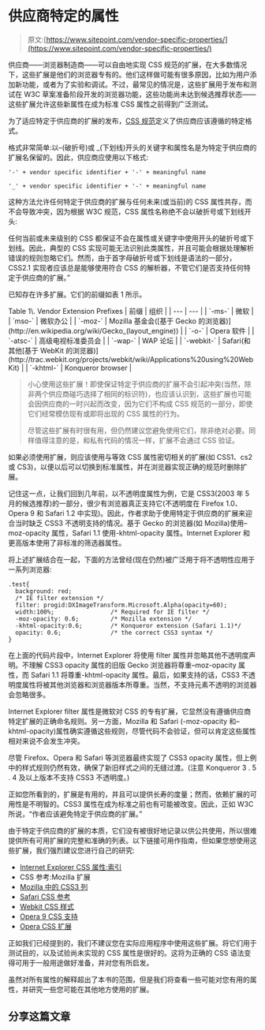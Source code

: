 # 供应商特定的属性

> 原文:[https://www.sitepoint.com/vendor-specific-properties/](https://www.sitepoint.com/vendor-specific-properties/)

供应商——浏览器制造商——可以自由地实现 CSS 规范的扩展，在大多数情况下，这些扩展是他们的浏览器专有的。他们这样做可能有很多原因，比如为用户添加新功能，或者为了实验和调试。不过，最常见的情况是，这些扩展用于发布和测试在 W3C 草案准备阶段开发的浏览器功能，这些功能尚未达到候选推荐状态——这些扩展允许这些新属性在成为标准 CSS 属性之前得到广泛测试。

为了适应特定于供应商的扩展的发布，[CSS 规范](https://www.w3.org/TR/CSS21/syndata.html#vendor-keywords)定义了供应商应该遵循的特定格式。

格式非常简单:以–(破折号)或 _(下划线)开头的关键字和属性名是为特定于供应商的扩展名保留的。因此，供应商应使用以下格式:

```
'-' + vendor specific identifier + '-' + meaningful name

'_' + vendor specific identifier + '-' + meaningful name
```

这种方法允许任何特定于供应商的扩展与任何未来(或当前)的 CSS 属性共存，而不会导致冲突，因为根据 W3C 规范，CSS 属性名称绝不会以破折号或下划线开头:

任何当前或未来级别的 CSS 都保证不会在属性或关键字中使用开头的破折号或下划线。因此，典型的 CSS 实现可能无法识别此类属性，并且可能会根据处理解析错误的规则忽略它们。然而，由于首字母破折号或下划线是语法的一部分，CSS2.1 实现者应该总是能够使用符合 CSS 的解析器，不管它们是否支持任何特定于供应商的扩展。”

已知存在许多扩展。它们的前缀如表 1 所示。

<caption>Table 1\. Vendor Extension Prefixes</caption>
| 前缀 | 组织 |
| --- | --- |
| `-ms-` | 微软 |
| `mso-` | 微软办公 |
| `-moz-` | Mozilla 基金会([基于 Gecko 的浏览器)](http://en.wikipedia.org/wiki/Gecko_(layout_engine)) |
| `-o-` | Opera 软件 |
| `-atsc-` | 高级电视标准委员会 |
| `-wap-` | WAP 论坛 |
| `-webkit-` | Safari(和其他[基于 WebKit 的浏览器)](http://trac.webkit.org/projects/webkit/wiki/Applications%20using%20WebKit) |
| `-khtml-` | Konqueror browser |

> 小心使用这些扩展！即使保证特定于供应商的扩展不会引起冲突(当然，除非两个供应商碰巧选择了相同的标识符)，也应该认识到，这些扩展也可能会因供应商的一时兴起而改变，因为它们不构成 CSS 规范的一部分，即使它们经常模仿现有或即将出现的 CSS 属性的行为。
> 
> 尽管这些扩展有时很有用，但仍然建议您避免使用它们，除非绝对必要。同样值得注意的是，和私有代码的情况一样，扩展不会通过 CSS 验证。

如果必须使用扩展，则应该使用与等效 CSS 属性密切相关的扩展(如 CSS1、cs2 或 CS3)，以便以后可以切换到标准属性，并在浏览器实现正确的规范时删除扩展。

记住这一点，让我们回到几年前，以不透明度属性为例，它是 CSS3(2003 年 5 月的候选推荐)的一部分，很少有浏览器真正支持它(不透明度在 Firefox 1.0、Opera 9 和 Safari 1.2 中实现)。因此，作者求助于使用特定于供应商的扩展来迎合当时缺乏 CSS3 不透明支持的情况。基于 Gecko 的浏览器(如 Mozilla)使用–moz-opacity 属性，Safari 1.1 使用-khtml-opacity 属性。Internet Explorer 和更高版本使用了非标准的筛选器属性。

将上述扩展结合在一起，下面的方法曾经(现在仍然)被广泛用于将不透明性应用于一系列浏览器:

```
.test{
  background: red;
  /* IE filter extension */
  filter: progid:DXImageTransform.Microsoft.Alpha(opacity=60);
  width:100%;                /* Required for IE filter */
  -moz-opacity: 0.6;         /* Mozilla extension */
  -khtml-opacity:0.6;        /* Konqueror extension (Safari 1.1)*/
  opacity: 0.6;              /* the correct CSS3 syntax */
}
```

在上面的代码片段中，Internet Explorer 将使用 filter 属性并忽略其他不透明度声明。不理解 CSS3 opacity 属性的旧版 Gecko 浏览器将尊重–moz-opacity 属性，而 Safari 1.1 将尊重-khtml-opacity 属性。最后，如果支持的话，CSS3 不透明度属性将被其他浏览器和浏览器版本所尊重。当然，不支持元素不透明的浏览器会忽略很多。

Internet Explorer filter 属性是微软对 CSS 的专有扩展，它显然没有遵循供应商特定扩展的正确命名规则。另一方面，Mozilla 和 Safari (-moz-opacity 和–khtml-opacity)属性确实遵循这些规则，尽管代码不会验证，但可以肯定这些属性相对来说不会发生冲突。

尽管 Firefox、Opera 和 Safari 等浏览器最终实现了 CSS3 opacity 属性，但上例中的样式规则仍然有效，确保了新旧样式之间的无缝过渡。(注意 Konqueror 3 . 5 . 4 及以上版本不支持 CSS3 不透明度。)

正如您所看到的，扩展是有用的，并且可以提供长寿的度量；然而，依赖扩展的可用性是不明智的。CSS3 属性在成为标准之前也有可能被改变。因此，正如 W3C 所说，“作者应该避免特定于供应商的扩展。”

由于特定于供应商的扩展的本质，它们没有被很好地记录以供公共使用，所以很难提供所有可用扩展的完整和准确的列表。以下链接可用作指南，但如果您想使用这些扩展，我们强烈建议您进行自己的研究:

*   [Internet Explorer CSS 属性:索引](http://msdn.microsoft.com/workshop/author/css/reference/attributes.asp)
*   CSS 参考:Mozilla 扩展
*   [Mozilla 中的 CSS3 列](http://developer.mozilla.org/en/docs/CSS3_Columns)
*   [Safari CSS 参考](http://tinyurl.com/26e9vl)
*   [Webkit CSS 样式](http://qooxdoo.org/documentation/general/webkit_css_styles)
*   [Opera 9 CSS 支持](http://www.opera.com/docs/specs/opera9/css/)
*   [Opera CSS 扩展](http://www.blooberry.com/indexdot/css/properties/extensions/operaextensions.htm)

正如我们已经提到的，我们不建议您在实际应用程序中使用这些扩展。将它们用于测试目的，以及试验尚未实现的 CSS 属性是很好的。这将为正确的 CSS 语法变得可用于一般用途做好准备，并对您有所启发。

虽然对所有属性的解释超出了本书的范围，但是我们将查看一些可能对您有用的属性，并研究一些您可能在其他地方使用的扩展。

## 分享这篇文章